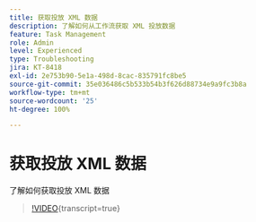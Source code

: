 ```yaml
---
title: 获取投放 XML 数据
description: 了解如何从工作流获取 XML 投放数据
feature: Task Management
role: Admin
level: Experienced
type: Troubleshooting
jira: KT-8418
exl-id: 2e753b90-5e1a-498d-8cac-835791fc8be5
source-git-commit: 35e036486c5b533b54b3f626d88734e9a9fc3b8a
workflow-type: tm+mt
source-wordcount: '25'
ht-degree: 100%

---
```


# 获取投放 XML 数据

了解如何获取投放 XML 数据

>[!VIDEO](https://video.tv.adobe.com/v/3436728?quality=12&learn=on&captions=chi_hans){transcript=true}

